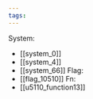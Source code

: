 ```yaml
---
tags:
---
```

System:
- [[system_0]]
- [[system_4]]
- [[system_66]]
Flag:
- [[flag_10510]]
Fn:
- [[u5110_function13]]
